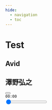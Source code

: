 ```yaml
---
hide:
  - navigation
  - toc
---
```


# Test

<section class="music-player" id="music-player#1">
<audio src="../assets/music/avid/6d9bfe7c4a2e7decbc9e171779b91c5f.mp3" id="audio"></audio>
<div class="music-player__container music-player__padding-around" style="--music-fg-color: rgba(128, 23, 66, 1);--music-shadow-color: rgba(128, 23, 66, .1);">
  <div class="music-player__disk" style="--music-disk-image: url('../assets/music/avid/cover.png');"></div>
  <div class="music-player__inner-container music-player__padding-sides">
    <div class="music-player__container">
      <h1>Avid</h1>
	  <span class="music-player__artist">
	    <h1>澤野弘之</h1>
	  </span>
	  <div class="music-player__controls">
        <button class="music-player-btn__play pause">
          <span></span>
          <span></span>
        </button>
      </div>
	</div>
	<div class="music-player__container">
	  <span class="music-player__time">
        <code>00:00</code>
	  </span>
	  <div class="music-player__inner-container">
	    <div class="music-player__slider">
          <input type="range" value="0" class="music-player__seek-bar">
        </div>
	  </div>
	</div>
  </div>
</div>
</section>
